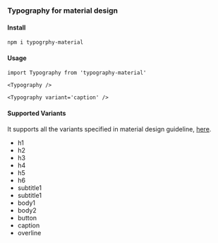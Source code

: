 ### Typography for material design

#### Install

```
npm i typogrphy-material
```

#### Usage

```
import Typography from 'typography-material'

<Typography />

<Typography variant='caption' />
```

#### Supported Variants

It supports all the variants specified in material design guideline, [here](https://material.io/design/typography/the-type-system.html#type-scale).

* h1
* h2
* h3
* h4
* h5
* h6
* subtitle1
* subtitle1
* body1
* body2
* button
* caption
* overline
